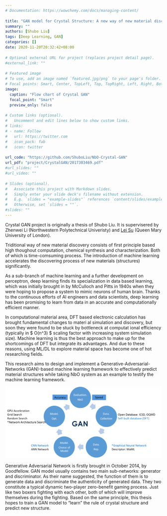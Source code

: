 ```yaml
---
# Documentation: https://wowchemy.com/docs/managing-content/

title: "GAN model for Crystal Structure: A new way of new material discovery"
summary: ""
authors: [Shubo Liu]
tags: [Deep Learning, GAN]
categories: []
date: 2020-11-20T20:32:42+08:00

# Optional external URL for project (replaces project detail page).
#external_link: ""

# Featured image
# To use, add an image named `featured.jpg/png` to your page's folder.
# Focal points: Smart, Center, TopLeft, Top, TopRight, Left, Right, BottomLeft, Bottom, BottomRight.
image:
  caption: "Flow chart of Crystal GAN"
  focal_point: "Smart"
  preview_only: false

# Custom links (optional).
#   Uncomment and edit lines below to show custom links.
# links:
# - name: Follow
#   url: https://twitter.com
#   icon_pack: fab
#   icon: twitter

url_code: "https://github.com/ShuboLiu/NbO-Crystal-GAN"
url_pdf: "project/CrystalGAN/2017303469.pdf"
#url_slides: ""
#url_video: ""

# Slides (optional).
#   Associate this project with Markdown slides.
#   Simply enter your slide deck's filename without extension.
#   E.g. `slides = "example-slides"` references `content/slides/example-slides.md`.
#   Otherwise, set `slides = ""`.
#slides: ""
---
```


Crystal GAN project is originally a thesis of Shubo Liu. It is supervisered by Zhenwei Li (Northwestern Polytechnical Univeristy) and [Lei Su](https://www.sems.qmul.ac.uk/staff/research/l.su) (Queen Mary University of London). 

Triditional way of new material discovery consists of first principle based high thoughout computation, chemical synthesis and characterization. Both of which is time-comsuming process. The introduction of machine learning accelerates the discovering process of new materials (structures) significantly. 

As a sub-branch of machine learning and a further development on perceptron, deep learning finds its specialization in data based learning, which was initially brought in by McCulloch and Pitts in 1940s when they were hoping to propose a system to mimic neurons of human brain. Thanks to the continuous efforts of AI engineers and data scientists, deep learning has been promising to learn from data in an accurate and computationally efficient manner. 

In computational material area, DFT based electronic calculation has brought fundamental changes to materi al simulation and discovery, but soon they were found to be stuck by bottleneck at computat ional efficiency (typically in $ O(n^3) $ scaling factor with increasing system simulation size). Machine learning is thus the best approach to make up for the shortcomings of DFT but integrate its advantages. And due to these reasons, using ML/DL to explore material space has become one of hot researching fields.

This research aims to design and implement a Generative-Adversarial-Networks (GAN)-based machine learning framework to effectively predict material structures while taking NbO system as an example to testify the machine learning framework.

![Data Pipline](./figure_3.png)

Generative Adversarial Network is firstly brought in October 2014, by Goodfellow. GAN model usually contains two main sub-networks: generator and discriminator. As their name suggested, the function of them is to generate data and discriminate the authenticity of generated data. They two constitute a typical dynamic two-player zero-benefit gaming process. Just like two boxers fighting with each other, both of which will improve themselves during the fighting. Based on the same principle, this thesis hopes to train a GAN model to “learn” the rule of crystal structure and predict new structure.
